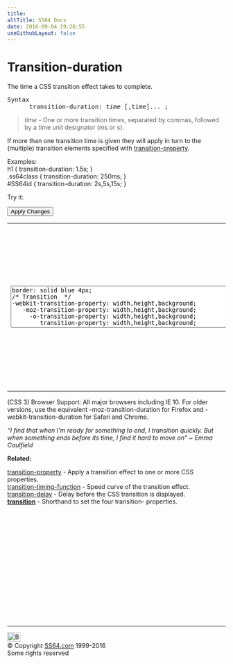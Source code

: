 ```yaml
---
title:
altTitle: SS64 Docs
date: 2016-09-04 19:26:55
useGithubLayout: false
---
```

<!-- #BeginLibraryItem "/Library/head_css.lbi" --><!-- #EndLibraryItem --><h1>Transition-duration</h1>
<p>The time a CSS transition effect takes to complete.</p>
<pre>Syntax
      transition-duration: <i>time </i>[,time]... ;</pre>
<blockquote>
<p><span class="code"><i>time</i></span> - One or more transition times, separated by commas, followed by a time unit designator (<span class="code">ms</span> or <span class="code">s</span>). </p>
</blockquote>
<p>If more than one transition time is given they will apply in turn to the (multiple) transition elements specified with <a href="transition-property.html">transition-property</a>.</p>
<p>Examples:<br>
  <span class="code">h1 { transition-duration: 1.5s;  }<br>
    .ss64class { transition-duration: 250ms; }</span><br>
    <span class="code">#SS64id { transition-duration: 2s,5s,15s;  }</span>    <br>
</p>
<p>Try it:</p><input type="button" onclick="ApplyStyle()" value="Apply Changes">
<table>
  <tbody><tr>
    <td><textarea name="tryit" id="trycode" cols="60" rows="6" onfocus="this.style.background='#fff';" onblur="this.style.background='#eee';" tabindex="1">border: solid blue 4px;
/* Transition  */
-webkit-transition-property: width,height,background;
   -moz-transition-property: width,height,background; 
     -o-transition-property: width,height,background;
        transition-property: width,height,background;

/* Duration  */
-webkit-transition-duration: 1s,1s,10s;
   -moz-transition-duration: 1s,1s,10s;
     -o-transition-duration: 1s,1s,10s;
        transition-duration: 1s,1s,10s;
</textarea></td>
    <td><div id="tryresult">This sample has a MouseOver / :hover style that changes the <span class="code">height</span> and <span class="code">width</span> and adds a red <span class="code">background</span>. <br>
{width: 500px; height: 300px; background: red;}<br>
Reload the page to restart.</div></td>
  </tr>
</tbody></table>
<p>(CSS 3) Browser Support:  All major browsers including IE 10. For older versions, use the equivalent <span class="code">-moz-transition-duration</span> for Firefox and <span class="code">-webkit-transition-duration</span> for Safari and Chrome.</p>
<p class="quote"><i>“I find that when I'm ready for something to end, I transition quickly. But when something ends before its time, I find it hard to move on” ~ Emma Caulfield</i></p><p><b>Related:</b></p>
<p><a href="transition-property.html">transition-property</a> - Apply a transition effect to one or more CSS properties.<br>
<a href="transition-timing-function.html">transition-timing-function</a> - Speed curve of the transition effect.<br>
<a href="transition-delay.html">transition-delay</a> - Delay before  the CSS transition  is displayed.<br>
<b><a href="transition.html">transition</a></b> - Shorthand to set the four transition- properties.</p><!-- #BeginLibraryItem "/Library/foot_css.lbi" --><p>
<!-- CSS -->
<ins class="adsbygoogle" style="display:inline-block;width:300px;height:250px" data-ad-client="ca-pub-6140977852749469" data-ad-slot="2739097502"></ins>
<script>
(adsbygoogle = window.adsbygoogle || []).push({});
</script></p>
<hr>
<div id="bl" class="footer"><a href="transition-duration.html#"><img src="../images/top.png" width="30" height="22" alt="Back to the Top"></a></div>
<div id="br" class="footer, tagline">© Copyright <a href="../index.html">SS64.com</a> 1999-2016<br>
Some rights reserved</div><!-- #EndLibraryItem -->

